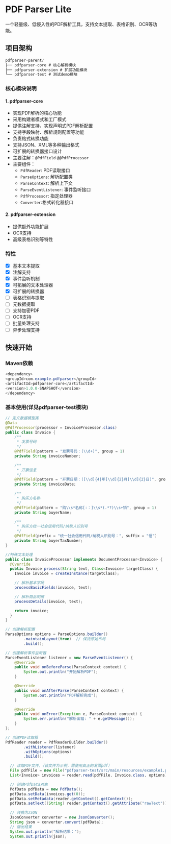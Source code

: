 # PDF Parser Lite

一个轻量级、低侵入性的PDF解析工具，支持文本提取、表格识别、OCR等功能。

## 项目架构
```java
pdfparser-parent/
├── pdfparser-core # 核心解析模块
├── pdfparser-extension # 扩展功能模块
└── pdfparser-test # 测试demo模块
```

### 核心模块说明

#### 1. pdfparser-core
- 实现PDF解析的核心功能
- 采用构建者模式和工厂模式
- 提供注解支持，实现声明式PDF解析配置
- 支持字段映射、解析规则配置等功能
- 负责格式转换功能
- 支持JSON、XML等多种输出格式
- 可扩展的转换器接口设计
- 主要注解：`@PdfField` `@@PdfProcessor`
- 主要组件：
  - `PdfReader`: PDF读取接口
  - `ParseOptions`: 解析配置类
  - `ParseContext`: 解析上下文
  - `ParseEventListener`: 事件监听接口
  - `PdfProcessor`: 指定处理器
  - `Converter`:格式转化器接口


#### 2. pdfparser-extension
- 提供额外功能扩展
- OCR支持
- 高级表格识别等特性

### 特性

- [x] 基本文本提取
- [x] 注解支持
- [x] 事件监听机制
- [x] 可拓展的文本处理器
- [x] 可扩展的转换器
- [ ] 表格识别与提取
- [ ] 元数据提取
- [ ] 支持加密PDF
- [ ] OCR支持
- [ ] 批量处理支持
- [ ] 异步处理支持

## 快速开始

### Maven依赖
```java
<dependency>
<groupId>com.example.pdfparser</groupId>
<artifactId>pdfparser-core</artifactId>
<version>1.0.0-SNAPSHOT</version>
</dependency>
```

### 基本使用(详见pdfparser-test模块)
```java
// 定义数据模型类
@Data
@PdfProcessor(processor = InvoiceProcessor.class)
public class Invoice {
    /**
     * 发票号码
     */
    @PdfField(pattern = "发票号码：(\\d+)", group = 1)
    private String invoiceNumber;

    /**
     * 开票信息
     */
    @PdfField(pattern = "开票日期：([\\d]{4}年[\\d]{2}月[\\d]{2}日)", group = 1)
    private String invoiceDate;

    /**
     * 购买方名称
     */
    @PdfField(pattern = "购\\s*名称[:：]\\s*(.*?)\\s+销", group = 1)
    private String buyerName;

    /**
     * 购买方统一社会信用代码/纳税人识别号
     */
    @PdfField(prefix = "统一社会信用代码/纳税人识别号：", suffix = "信")
    private String buyerTaxNumber;
}
```
```java
//特殊文本处理
public class InvoiceProcessor implements DocumentProcessor<Invoice> {
  @Override
  public Invoice process(String text, Class<Invoice> targetClass) {
    Invoice invoice = createInstance(targetClass);

    // 解析基本字段
    processBasicFields(invoice, text);

    // 解析商品明细
    processDetails(invoice, text);

    return invoice;
  }
}
```
```java
// 创建解析配置
ParseOptions options = ParseOptions.builder()
        .maintainLayout(true)  // 保持原始布局
        .build();

// 创建解析事件监听器
ParseEventListener listener = new ParseEventListener() {
    @Override
    public void onBeforeParse(ParseContext context) {
        System.out.println("开始解析PDF");
    }

    @Override
    public void onAfterParse(ParseContext context) {
        System.out.println("PDF解析完成");
    }

    @Override
    public void onError(Exception e, ParseContext context) {
        System.err.println("解析出错: " + e.getMessage());
    }
};

// 创建PDF读取器
PdfReader reader = PdfReaderBuilder.builder()
        .withListener(listener)
        .withOptions(options)
        .build();

  // 读取PDF文件，（该文件为示例，需使用真正的发票pdf）
  File pdfFile = new File("pdfparser-test/src/main/resources/example1.pdf");
  List<Invoice> invoices = reader.read(pdfFile, Invoice.class, options);

  // 创建PdfData对象
  PdfData pdfData = new PdfData();
  pdfData.setData(invoices.get(0));
  pdfData.setMetadata(reader.getContext().getContext());
  pdfData.setText((String) reader.getContext().getAttribute("rawText"));

  // 转换为JSON
  JsonConverter converter = new JsonConverter();
  String json = converter.convert(pdfData);
  // 输出结果
  System.out.println("解析结果：");
  System.out.println(json);
```


